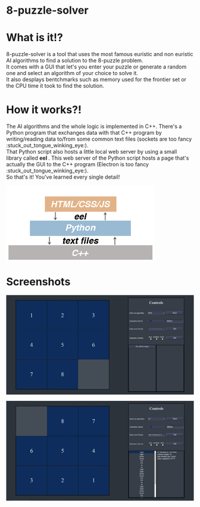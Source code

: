 # 8-puzzle-solver

<h1> What is it!? </h1>
<p> 
	8-puzzle-solver is a tool that uses the most famous euristic and non euristic AI algorithms to find a solution to the 8-puzzle problem. <br>
	It comes with a GUI that let's you enter your puzzle or generate a random one and select an algorithm of your choice to solve it. <br>
	It also desplays bentchmarks such as memory used for the frontier set or the CPU time it took to find the solution.
</p>

<h1> How it works?! </h1>
<p>
	The AI algorithms and the whole logic is implemented in C++. There's a Python program that exchanges data with that C++ program by writing/reading data to/from some common
	text files (sockets are too fancy :stuck_out_tongue_winking_eye:). <br> That Python script also hosts a little local web server by using a small library called <b> eel 	</b>.
	This web server of the Python script hosts a page that's actually the GUI to the C++ program (Electron is too fancy :stuck_out_tongue_winking_eye:). <br> So that's it! You've 	   learned every single detail!
	<p>
		<img src="readme/stacture.png">
	</p>
</p>
<h1> Screenshots </h1>
<p>
	<p> <img src="readme/screenshot1.jpg"> </p>
	<p> <img src="readme/screenshot2.jpg"> </p>
</p>
